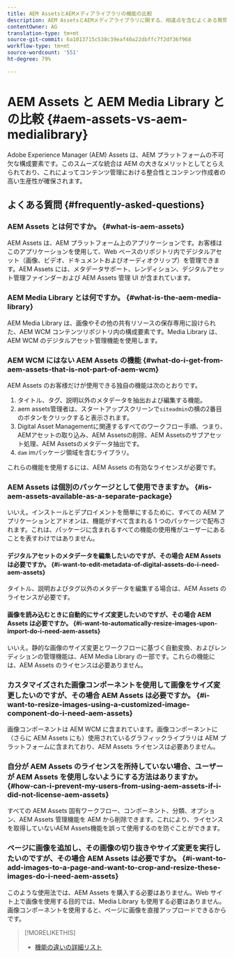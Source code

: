 ```yaml
---
title: AEM AssetsとAEMメディアライブラリの機能の比較
description: AEM AssetsとAEMメディアライブラリに関する、相違点を含むよくある質問(FAQ)です。
contentOwner: AG
translation-type: tm+mt
source-git-commit: 6a1013715c538c39eaf40a22dbffc7f2df36f968
workflow-type: tm+mt
source-wordcount: '551'
ht-degree: 79%

---
```



# AEM Assets と AEM Media Library との比較 {#aem-assets-vs-aem-medialibrary}

Adobe Experience Manager (AEM) Assets は、AEM プラットフォームの不可欠な構成要素です。このスムーズな統合は AEM の大きなメリットとしてとらえられており、これによってコンテンツ管理における整合性とコンテンツ作成者の高い生産性が確保されます。

## よくある質問 {#frequently-asked-questions}

### AEM Assets とは何ですか。 {#what-is-aem-assets}

AEM Assets は、AEM プラットフォーム上のアプリケーションです。お客様はこのアプリケーションを使用して、Web ベースのリポジトリ内でデジタルアセット（画像、ビデオ、ドキュメントおよびオーディオクリップ）を管理できます。AEM Assets には、メタデータサポート、レンディション、デジタルアセット管理ファインダーおよび AEM Assets 管理 UI が含まれています。

### AEM Media Library とは何ですか。 {#what-is-the-aem-media-library}

AEM Media Library は、画像やその他の共有リソースの保存専用に設けられた、AEM WCM コンテンツリポジトリ内の構成要素です。Media Library は、AEM WCM のデジタルアセット管理機能を使用します。

### AEM WCM にはない AEM Assets の機能  {#what-do-i-get-from-aem-assets-that-is-not-part-of-aem-wcm}

AEM Assets のお客様だけが使用できる独自の機能は次のとおりです。

1. タイトル、タグ、説明以外のメタデータを抽出および編集する機能。
1. aem assets管理者は、スタートアップスクリーンで`siteadmin`の横の2番目のボタンをクリックすると表示されます。
1. Digital Asset Managementに関連するすべてのワークフロー手順、つまり、AEMアセットの取り込み、AEM Assetsの削除、AEM Assetsのサブアセット処理、AEM Assetsのメタデータ抽出です。
1. `dam` imパッケージ領域を含むライブラリ。

これらの機能を使用するには、AEM Assets の有効なライセンスが必要です。

### AEM Assets は個別のパッケージとして使用できますか。  {#is-aem-assets-available-as-a-separate-package}

いいえ。インストールとデプロイメントを簡単にするために、すべての AEM アプリケーションとアドオンは、機能がすべて含まれる 1 つのパッケージで配布されます。これは、パッケージに含まれるすべての機能の使用権がユーザーにあることを表すわけではありません。

#### デジタルアセットのメタデータを編集したいのですが、その場合 AEM Assets は必要ですか。  {#i-want-to-edit-metadata-of-digital-assets-do-i-need-aem-assets}

タイトル、説明およびタグ以外のメタデータを編集する場合は、AEM Assets のライセンスが必要です。

#### 画像を読み込むときに自動的にサイズ変更したいのですが、その場合 AEM Assets は必要ですか。  {#i-want-to-automatically-resize-images-upon-import-do-i-need-aem-assets}

いいえ。静的な画像のサイズ変更とワークフローに基づく自動変換、およびレンディションの管理機能は、AEM Media Library の一部です。これらの機能には、AEM Assets のライセンスは必要ありません。

### カスタマイズされた画像コンポーネントを使用して画像をサイズ変更したいのですが、その場合 AEM Assets は必要ですか。  {#i-want-to-resize-images-using-a-customized-image-component-do-i-need-aem-assets}

画像コンポーネントは AEM WCM に含まれています。画像コンポーネントに（さらに AEM Assets にも）使用されているグラフィックライブラリは AEM プラットフォームに含まれており、AEM Assets ライセンスは必要ありません。

### 自分が AEM Assets のライセンスを所持していない場合、ユーザーが AEM Assets を使用しないようにする方法はありますか。 {#how-can-i-prevent-my-users-from-using-aem-assets-if-i-did-not-license-aem-assets}

すべての AEM Assets 固有ワークフロー、コンポーネント、分類、オプション、AEM Assets 管理機能を AEM から削除できます。これにより、ライセンスを取得していないAEM Assets機能を誤って使用するのを防ぐことができます。

### ページに画像を追加し、その画像の切り抜きやサイズ変更を実行したいのですが、その場合 AEM Assets は必要ですか。  {#i-want-to-add-images-to-a-page-and-want-to-crop-and-resize-these-images-do-i-need-aem-assets}

このような使用法では、AEM Assets を購入する必要はありません。Web サイト上で画像を使用する目的では、Media Library も使用する必要はありません。画像コンポーネントを使用すると、ページに画像を直接アップロードできるからです。

>[!MORELIKETHIS]
>
>* [機能の違いの詳細リスト](https://docs.adobe.com/content/help/en/experience-manager-65/assets/administer/medialibrary.html#listoffeatures)

